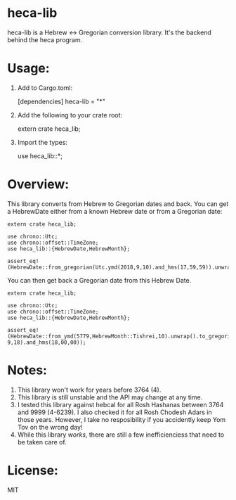 # heca-lib

heca-lib is a Hebrew <-> Gregorian conversion library. It's the backend behind the heca program. 


# Usage:

1. Add to Cargo.toml:

    [dependencies]
    heca-lib = "*"

2. Add the following to your crate root:

    extern crate heca_lib;

3. Import the types:

    use heca_lib::*;

# Overview:

This library converts from Hebrew to Gregorian dates and back. You can get a HebrewDate either from a known Hebrew date or from a Gregorian date:

    extern crate heca_lib;
    
    use chrono::Utc;
    use chrono::offset::TimeZone;
    use heca_lib::{HebrewDate,HebrewMonth};
    
    assert_eq!(HebrewDate::from_gregorian(Utc.ymd(2018,9,10).and_hms(17,59,59)).unwrap(),HebrewDate::from_ymd(5779,HebrewMonth::Tishrei,1).unwrap());

You can then get back a Gregorian date from this Hebrew Date.

    extern crate heca_lib;
    
    use chrono::Utc;
    use chrono::offset::TimeZone;
    use heca_lib::{HebrewDate,HebrewMonth};
    
    assert_eq!(HebrewDate::from_ymd(5779,HebrewMonth::Tishrei,10).unwrap().to_gregorian(),Utc.ymd(2018, 9,18).and_hms(18,00,00));
    
# Notes:

1. This library won't work for years before 3764 (4).
2. This library is still unstable and the API may change at any time.
3. I tested this library against hebcal for all Rosh Hashanas between 3764 and 9999 (4-6239). I also checked it for all Rosh Chodesh Adars in those years. However, I take no resposibility if you accidently keep Yom Tov on the wrong day!
4. While this library _works_, there are still a few inefficienciess that need to be taken care of. 

# License:

MIT
